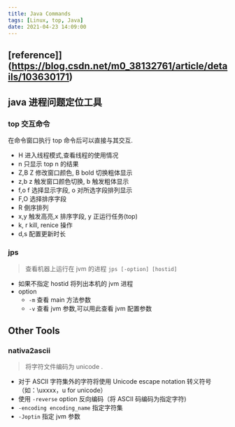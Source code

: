 ```yaml
---
title: Java Commands
tags: [Linux, top, Java]
date: 2021-04-23 14:09:00
---
```


## [reference]](https://blog.csdn.net/m0_38132761/article/details/103630171)

## java 进程问题定位工具

### top 交互命令

在命令窗口执行 top 命令后可以直接与其交互.

- H 进入线程模式,查看线程的使用情况
- n 只显示 top n 的结果
- Z,B Z 修改窗口颜色, B bold 切换粗体显示
- z,b z 触发窗口颜色切换, b 触发粗体显示
- f,o f 选择显示字段, o 对所选字段排列显示
- F,O 选择排序字段
- R 倒序排列
- x,y 触发高亮,x 排序字段, y 正运行任务(top)
- k, r kill, renice 操作
- d,s 配置更新时长

### jps

> 查看机器上运行在 jvm 的进程 `jps [-option] [hostid]`

- 如果不指定 hostid 将列出本机的 jvm 进程
- option
    - `-m` 查看 main 方法参数
    - `-v` 查看 jvm 参数,可以用此查看 jvm 配置参数

## Other Tools

### nativa2ascii

> 将字符文件编码为 unicode .

- 对于 ASCII 字符集外的字符将使用 Unicode escape notation 转义符号（如：\uxxxx，u for unicode）
- 使用 `-reverse` option 反向编码（将 ASCII 码编码为指定字符)
- `-encoding encoding_name` 指定字符集
- `-Joptin` 指定 jvm 参数

